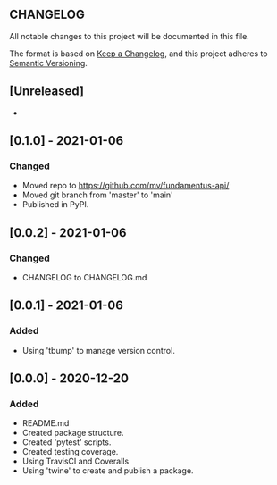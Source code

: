 CHANGELOG
---------

All notable changes to this project will be documented in this file.

The format is based on [Keep a Changelog](https://keepachangelog.com/en/1.0.0/),
and this project adheres to [Semantic Versioning](https://semver.org/spec/v2.0.0.html).



## [Unreleased]

-


## [0.1.0] - 2021-01-06

### Changed

- Moved repo to https://github.com/mv/fundamentus-api/
- Moved git branch from 'master' to 'main'
- Published in PyPI.


## [0.0.2] - 2021-01-06

### Changed

- CHANGELOG to CHANGELOG.md


 ## [0.0.1] - 2021-01-06

### Added

- Using 'tbump' to manage version control.


## [0.0.0] - 2020-12-20

### Added

- README.md
- Created package structure.
- Created 'pytest' scripts.
- Created testing coverage.
- Using TravisCI and Coveralls
- Using 'twine' to create and publish a package.

